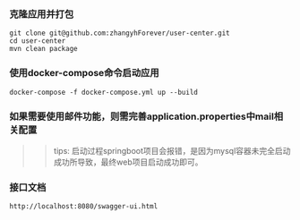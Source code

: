 ### 克隆应用并打包
~~~
git clone git@github.com:zhangyhForever/user-center.git
cd user-center
mvn clean package
~~~

### 使用docker-compose命令启动应用
~~~
docker-compose -f docker-compose.yml up --build
~~~

### 如果需要使用邮件功能，则需完善application.properties中mail相关配置

>> tips: 启动过程springboot项目会报错，是因为mysql容器未完全启动成功所导致，最终web项目启动成功即可。

### 接口文档
~~~
http://localhost:8080/swagger-ui.html
~~~